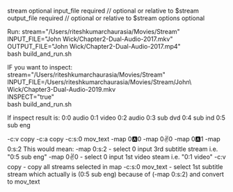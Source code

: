 stream optional
input_file required // optional or relative to $stream
output_file required // optional or relative to $stream
options optional

Run:
stream="/Users/riteshkumarchaurasia/Movies/Stream" \
INPUT_FILE="John Wick/Chapter2-Dual-Audio-2017.mkv" \
OUTPUT_FILE="John Wick/Chapter2-Dual-Audio-2017.mp4" \
  bash build_and_run.sh

IF you want to inspect:
stream="/Users/riteshkumarchaurasia/Movies/Stream" \
INPUT_FILE=/Users/riteshkumarchaurasia/Movies/Stream/John\ Wick/Chapter3-Dual-Audio-2019.mkv \
INSPECT="true" \
  bash build_and_run.sh

If inspect result is:
0:0 audio
0:1 video
0:2 audio
0:3 sub dvd
0:4 sub ind
0:5 sub eng

-c:v copy -c:a copy -c:s:0 mov_text -map 0:a:0 -map 0:v:0 -map 0:a:1 -map 0:s:2
This would mean:
-map 0:s:2 - select 0 input 3rd subtitle stream i.e. "0:5 sub eng"
-map 0:v:0 - select 0 input 1st video steam i.e. "0:1 video"
-c:v copy - copy all streams selected in map
-c:s:0 mov_text - select 1st subtitle stream which actually is (0:5 sub eng) because of (-map 0:s:2) and convert to mov_text
